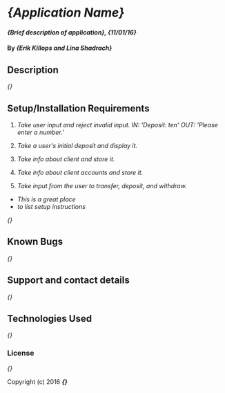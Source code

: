 # _{Application Name}_

#### _{Brief description of application}, {11/01/16}_

#### By _**{Erik Killops and Lina Shadrach}**_

## Description

_{}_

## Setup/Installation Requirements

1. _Take user input and reject invalid input. IN: 'Deposit: ten' OUT: 'Please enter a number.'_

2. _Take a user's initial deposit and display it._

3. _Take info about client and store it._

4. _Take info about client accounts and store it._

5. _Take input from the user to transfer, deposit, and withdraw._


* _This is a great place_
* _to list setup instructions_

_{}_

## Known Bugs

_{}_

## Support and contact details

_{}_

## Technologies Used

_{}_

### License

*{}*

Copyright (c) 2016 **_{}_**
